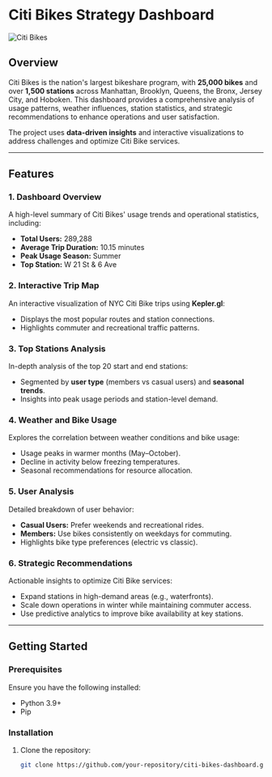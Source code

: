 # Citi Bikes Strategy Dashboard

![Citi Bikes](https://upload.wikimedia.org/wikipedia/commons/thumb/4/4d/Citi_Bike_Brand_Logo.svg/512px-Citi_Bike_Brand_Logo.svg.png)

## Overview

Citi Bikes is the nation's largest bikeshare program, with **25,000 bikes** and over **1,500 stations** across Manhattan, Brooklyn, Queens, the Bronx, Jersey City, and Hoboken. This dashboard provides a comprehensive analysis of usage patterns, weather influences, station statistics, and strategic recommendations to enhance operations and user satisfaction.

The project uses **data-driven insights** and interactive visualizations to address challenges and optimize Citi Bike services.

---

## Features

### 1. Dashboard Overview
A high-level summary of Citi Bikes' usage trends and operational statistics, including:
- **Total Users:** 289,288
- **Average Trip Duration:** 10.15 minutes
- **Peak Usage Season:** Summer
- **Top Station:** W 21 St & 6 Ave

### 2. Interactive Trip Map
An interactive visualization of NYC Citi Bike trips using **Kepler.gl**:
- Displays the most popular routes and station connections.
- Highlights commuter and recreational traffic patterns.

### 3. Top Stations Analysis
In-depth analysis of the top 20 start and end stations:
- Segmented by **user type** (members vs casual users) and **seasonal trends**.
- Insights into peak usage periods and station-level demand.

### 4. Weather and Bike Usage
Explores the correlation between weather conditions and bike usage:
- Usage peaks in warmer months (May–October).
- Decline in activity below freezing temperatures.
- Seasonal recommendations for resource allocation.

### 5. User Analysis
Detailed breakdown of user behavior:
- **Casual Users:** Prefer weekends and recreational rides.
- **Members:** Use bikes consistently on weekdays for commuting.
- Highlights bike type preferences (electric vs classic).

### 6. Strategic Recommendations
Actionable insights to optimize Citi Bike services:
- Expand stations in high-demand areas (e.g., waterfronts).
- Scale down operations in winter while maintaining commuter access.
- Use predictive analytics to improve bike availability at key stations.

---

## Getting Started

### Prerequisites
Ensure you have the following installed:
- Python 3.9+
- Pip

### Installation
1. Clone the repository:
   ```bash
   git clone https://github.com/your-repository/citi-bikes-dashboard.git
